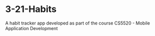 # 3-21-Habits
A habit tracker app developed as part of the course CS5520 - Mobile Application Development
